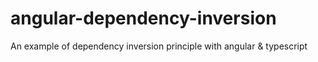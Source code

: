 # angular-dependency-inversion
An example of dependency inversion principle with angular &amp; typescript
